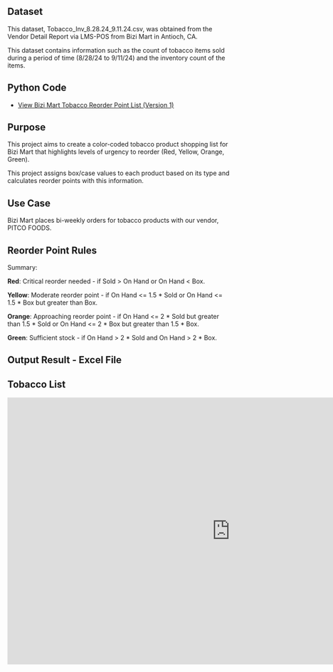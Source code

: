 ## Dataset

This dataset, Tobacco_Inv_8.28.24_9.11.24.csv, was obtained from the Vendor Detail Report via LMS-POS from Bizi Mart in Antioch, CA.

This dataset contains information such as the count of tobacco items sold during a period of time (8/28/24 to 9/11/24) and the inventory count of the items.

## Python Code

- [View Bizi Mart Tobacco Reorder Point List (Version 1) ](https://kvellian.github.io/bizi_reorder_tobacco/assets/path/bizi_tobacco_reorder_v1.html)

## Purpose

This project aims to create a color-coded tobacco product shopping list for Bizi Mart that highlights levels of urgency to reorder (Red, Yellow, Orange, Green).

This project assigns box/case values to each product based on its type and calculates reorder points with this information.


## Use Case

Bizi Mart places bi-weekly orders for tobacco products with our vendor, PITCO FOODS. 


## Reorder Point Rules

Summary:

**Red**: Critical reorder needed - if Sold > On Hand or On Hand < Box.

**Yellow**: Moderate reorder point - if On Hand <= 1.5 * Sold or On Hand <= 1.5 * Box but greater than Box.

**Orange**: Approaching reorder point - if On Hand <= 2 * Sold but greater than 1.5 * Sold or On Hand <= 2 * Box but greater than 1.5 * Box.

**Green**: Sufficient stock - if On Hand > 2 * Sold and On Hand > 2 * Box.


## Output Result - Excel File

## Tobacco List

<iframe src="https://kvellian.github.io/bizi_reorder_tobacco/assets/path/Bizi_Tobacco_List_9.11.24.htm" 
        style="width: 100%; min-width: 1000px; height: 600px;" 
        frameborder="0">
</iframe>

